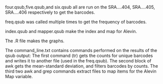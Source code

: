 four.qsub,five.qsub,and six.qsub all are run on the SRA....404, SRA....405, SRA....406 respectively to get the barcodes.

freq.qsub was called multiple times to get the frequency of barcodes.

index.qsub and mapper.qsub make the index and map for Alevin.

The .R file makes the graphs.

The command_line.txt contains commands performed on the results of the qsub output:
The first command (tr) gets the counts for unique barcodes and writes it to another file (used in the freq.qsub).
The second block of awk gets the mean-standard deviation, and filters barcodes by counts.
The third two awk and grep commands extract files to map items for the Alevin Map variable.

